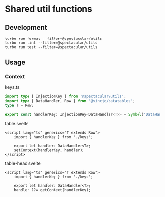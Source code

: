 # Shared util functions

## Development 
```shell
turbo run format --filter=@spectacular/utils
turbo run lint --filter=@spectacular/utils
turbo run test --filter=@spectacular/utils
```

## Usage

### Context

keys.ts
```ts
import type { InjectionKey } from '@spectacular/utils';
import type { DataHandler, Row } from '@vincjo/datatables';
type T = Row;

export const handlerKey: InjectionKey<DataHandler<T>> = Symbol('DataHandler type');
```

table.svelte
```svelte
<script lang="ts" generics="T extends Row">
	import { handlerKey } from './keys';

	export let handler: DataHandler<T>;
	setContext(handlerKey, handler);
</script>
```

table-head.svelte
```svelte
<script lang="ts" generics="T extends Row">
	import { handlerKey } from './keys';
	
	export let handler: DataHandler<T>;
	handler ??= getContext(handlerKey);
```
